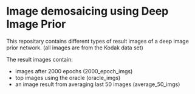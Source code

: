 
# Image demosaicing using Deep Image Prior 
This repositary contains different types of result images of a deep image prior network.
(all images are from the Kodak data set)

The result images contain:
- images after 2000 epochs (2000_epoch_imgs)
- top images using the oracle (oracle_imgs)
- an image result from averaging last 50 images (average_50_imgs)
